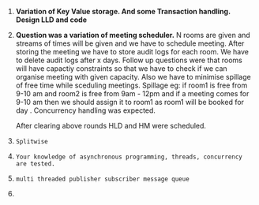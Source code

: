 1. **Variation of Key Value storage. And some Transaction handling. Design LLD and code**
2. **Question was a variation of meeting scheduler.**
    N rooms are given and streams of times will be given and we have to schedule meeting. After storing the meeting we have to store audit logs for each room. We have to delete audit logs after x days. Follow up questions were that rooms will have capactiy constraints so that we have to check if we can organise meeting with given capacity. Also we have to minimise spillage of free time while sceduling meetings.
    Spillage eg: if room1 is free from 9-10 am and room2 is free from 9am - 12pm and if a meeting comes for 9-10 am then we should assign it to room1 as room1 will be booked for day . Concurrency handling was expected.


    After clearing above rounds HLD and HM were scheduled.
3. `Splitwise`
4. `Your knowledge of asynchronous programming, threads, concurrency are tested.`
5. `multi threaded publisher subscriber message queue`
6. 